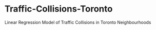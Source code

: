 # Traffic-Collisions-Toronto
Linear Regression Model of Traffic Collisions in Toronto Neighbourhoods
